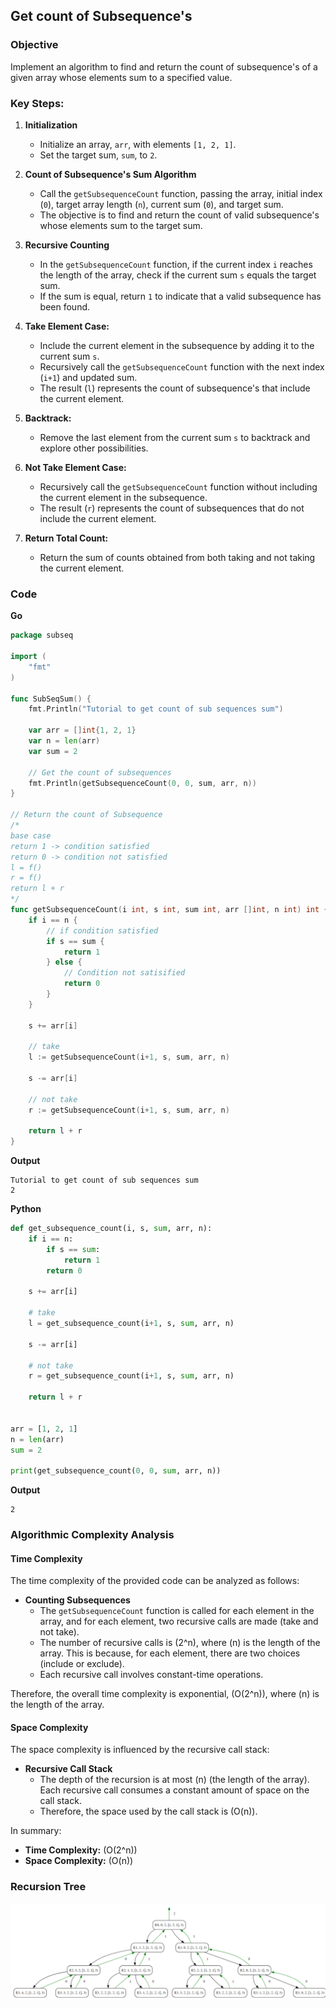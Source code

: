 ## Get count of Subsequence's

### Objective

Implement an algorithm to find and return the count of subsequence's of a given array whose elements sum to a specified value.

### Key Steps:

1. **Initialization**
    
    - Initialize an array, `arr`, with elements `[1, 2, 1]`.
    - Set the target sum, `sum`, to `2`.
2. **Count of Subsequence's Sum Algorithm**
    
    - Call the `getSubsequenceCount` function, passing the array, initial index (`0`), target array length (`n`), current sum (`0`), and target sum.
    - The objective is to find and return the count of valid subsequence's whose elements sum to the target sum.
3. **Recursive Counting**
    
    - In the `getSubsequenceCount` function, if the current index `i` reaches the length of the array, check if the current sum `s` equals the target sum.
    - If the sum is equal, return `1` to indicate that a valid subsequence has been found.
4. **Take Element Case:**
    
    - Include the current element in the subsequence by adding it to the current sum `s`.
    - Recursively call the `getSubsequenceCount` function with the next index (`i+1`) and updated sum.
    - The result (`l`) represents the count of subsequence's that include the current element.
5. **Backtrack:**
    
    - Remove the last element from the current sum `s` to backtrack and explore other possibilities.
6. **Not Take Element Case:**
    
    - Recursively call the `getSubsequenceCount` function without including the current element in the subsequence.
    - The result (`r`) represents the count of subsequences that do not include the current element.
7. **Return Total Count:**
    
    - Return the sum of counts obtained from both taking and not taking the current element.

### Code
**Go**
```go
package subseq

import (
	"fmt"
)

func SubSeqSum() {
	fmt.Println("Tutorial to get count of sub sequences sum")

	var arr = []int{1, 2, 1}
	var n = len(arr)
	var sum = 2
	
	// Get the count of subsequences
	fmt.Println(getSubsequenceCount(0, 0, sum, arr, n))
}

// Return the count of Subsequence
/*
base case
return 1 -> condition satisfied
return 0 -> condition not satisfied
l = f()
r = f()
return l + r
*/
func getSubsequenceCount(i int, s int, sum int, arr []int, n int) int {
	if i == n {
		// if condition satisfied
		if s == sum {
			return 1
		} else {
			// Condition not satisified
			return 0
		}
	}

	s += arr[i]

	// take
	l := getSubsequenceCount(i+1, s, sum, arr, n)

	s -= arr[i]

	// not take
	r := getSubsequenceCount(i+1, s, sum, arr, n)

	return l + r
}
```

**Output**
```
Tutorial to get count of sub sequences sum
2
```

**Python**
```python
def get_subsequence_count(i, s, sum, arr, n):
    if i == n:
        if s == sum:
            return 1
        return 0

    s += arr[i]

    # take
    l = get_subsequence_count(i+1, s, sum, arr, n)

    s -= arr[i]

    # not take
    r = get_subsequence_count(i+1, s, sum, arr, n)

    return l + r


arr = [1, 2, 1]
n = len(arr)
sum = 2

print(get_subsequence_count(0, 0, sum, arr, n))
```

**Output**
```
2
```
### Algorithmic Complexity Analysis
#### Time Complexity
The time complexity of the provided code can be analyzed as follows:

- **Counting Subsequences**
  - The `getSubsequenceCount` function is called for each element in the array, and for each element, two recursive calls are made (take and not take).
  - The number of recursive calls is \(2^n\), where \(n\) is the length of the array. This is because, for each element, there are two choices (include or exclude).
  - Each recursive call involves constant-time operations.

Therefore, the overall time complexity is exponential, \(O(2^n)\), where \(n\) is the length of the array.

#### Space Complexity
The space complexity is influenced by the recursive call stack:

- **Recursive Call Stack**
  - The depth of the recursion is at most \(n\) (the length of the array). Each recursive call consumes a constant amount of space on the call stack.
  - Therefore, the space used by the call stack is \(O(n)\).

In summary:
- **Time Complexity:** \(O(2^n)\)
- **Space Complexity:** \(O(n)\)
### Recursion Tree

![getsubsequencecount.png](img/getsubsequencecount.png)